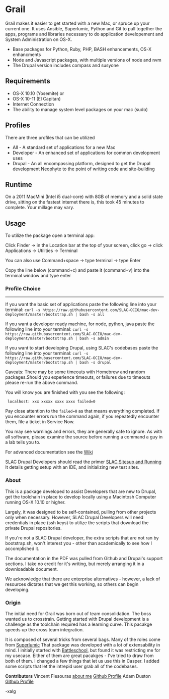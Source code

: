 # Grail
Grail makes it easier to get started with a new Mac, or spruce up your current one.  It uses Ansible, Superlumic, Python and Git to pull together the apps, programs and libraries necessary to do application developement and System Administration on OS-X.

  - Base packages for Python, Ruby, PHP, BASH enhancements, OS-X enhancments
  - Node and Javascript packages, with multiple versions of node and nvm
  - The Drupal version includes compass and susyone
   
  
## Requirements
 - OS-X 10.10 (Yosemite)  or
 - OS-X 10-11 (El Capitan)
 - Internet Connection
 - The ability to manage system level packages on your mac (sudo)

## Profiles
There are three profiles that can be utilized
  - All - A standard set of applications for a new Mac
  - Developer - An enhanced set of applications for common development uses
  - Drupal - An all encompassing platform, designed to get the Drupal development Neophyte to the point of writing code and site-building

## Runtime
On a 2011 MacMini (Intel i5 dual-core) with 8GB of memory and a solid state drive, sitting on the fastest internet there is, this took 45 minutes to complete.  Your millage may vary. 

## Usage
To utilize the package open a terminal app:

Click Finder -> in the Location bar at the top of your screen, click go -> click Applications -> Utilities -> Terminal

You can also use Command+space -> type terminal -> type Enter

Copy the line below (command+c) and paste it (command+v) into the terminal window and type enter
### Profile Choice
-----
If you want the basic set of applications paste the following line into your terminal:
```curl -s https://raw.githubusercontent.com/SLAC-OCIO/mac-dev-deployment/master/bootstrap.sh | bash -s all```

If you want a developer ready machine, for node, python, java paste the following line into your terminal:
```curl -s https://raw.githubusercontent.com/SLAC-OCIO/mac-dev-deployment/master/bootstrap.sh | bash -s admin```

If you want to start developing Drupal, using SLAC's codebases paste the following line into your terminal:
```curl -s https://raw.githubusercontent.com/SLAC-OCIO/mac-dev-deployment/master/bootstrap.sh | bash -s drupal```

Caveats: There may be some timeouts with Homebrew and random packages.Should you experience timeouts, or failures due to timeouts please re-run the above command.

You will know you are finished with you see the following:

``` localhost: xxx xxxxx xxxx xxxx failed=0```

Pay close attention to the `failed=0` as that means everything completed.
If you encounter errors run the command again, if you repeatedly encounter them, file a ticket in Service Now.

You may see warnings and errors, they are generally safe to ignore.
As with all software, please examine the source before running a command a guy in a lab tells you to.

For advanced documentation see the [Wiki](https://github.com/SLAC-OCIO/mac-dev-deployment/wiki)

SLAC Drupal Developers should read the primer [SLAC Sitesup and Running](https://github.com/SLAC-OCIO/grail/wiki/SLAC-Sites---up-and-running) It details getting setup with an IDE, and initializing new test sites.


### About
This is a package developed to assist Developers that are new to Drupal, get the toolchain in place to develop locally using a Macintosh Computer running OS-X 10.10 or higher.

Largely, it was designed to be self-contained, pulling from other projects only when necessary. However, SLAC Drupal Developers will need credentials in place (ssh keys) to utilize the scripts that download the private Drupal repositories.

If you're not a SLAC Drupal developer, the extra scripts that are not ran by bootstrap.sh, won't interest you - other than academically to see how I accomplished it.

The documentation in the PDF was pulled from Github and Drupal's support sections.  I take no credit for it's writing, but merely arranging it in a downloadable document.

We acknowledge that there are enterprise alternatives - however, a lack of resources dictates that we get this working, so others can begin developing. 

### Origin

The initial need for Grail was born out of team consolidation.  The boss wanted us to crosstrain.  Getting started with Drupal development is a challenge as the toolchain required has a learning curve.  This pacakge speeds up the cross team integration. 

It is composed of several tricks from several bags. Many of the roles come from [Superlumic](https://github.com/superlumic) That package was developed with a lot of extensability in mind. I initially started with [Battleschool](https://github.com/spencergibb/battleschool), but found it was restricting me for my usecase. Either of them are great pacakges - I've tried to draw from both of them. I changed a few things that let us use this in Casper. I added some scripts that let the intrepid user grab all of the codebases. 

**Contributors**
Vincent Flesouras [about me](https://about.me/xalg)  [Github Profile](https://github.com/xalgorithm)
Adam Duston [Github Profile](https://github.com/compybara)


-xalg

